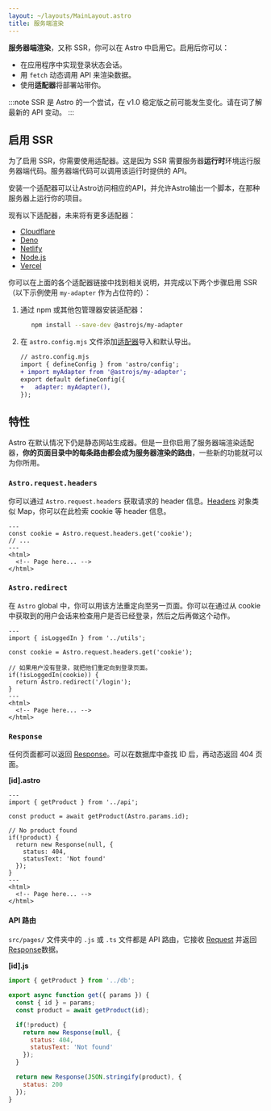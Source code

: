 ```yaml
---
layout: ~/layouts/MainLayout.astro
title: 服务端渲染
---
```


**服务器端渲染**，又称 SSR，你可以在 Astro 中启用它。启用后你可以：

- 在应用程序中实现登录状态会话。
- 用 `fetch` 动态调用 API 来渲染数据。
- 使用**适配器**将部署站带你。

:::note
SSR 是 Astro 的一个尝试，在 v1.0 稳定版之前可能发生变化。请在词了解最新的 API 变动。
:::

## 启用 SSR

为了启用 SSR，你需要使用适配器。这是因为 SSR 需要服务器**运行时**环境运行服务器端代码。服务器端代码可以调用该运行时提供的 API。

安装一个适配器可以让Astro访问相应的API，并允许Astro输出一个脚本，在那种服务器上运行你的项目。

现有以下适配器，未来将有更多适配器：

- [Cloudflare](https://github.com/withastro/astro/tree/main/packages/integrations/cloudflare)
- [Deno](https://github.com/withastro/astro/tree/main/packages/integrations/deno)
- [Netlify](https://github.com/withastro/astro/tree/main/packages/integrations/netlify)
- [Node.js](https://github.com/withastro/astro/tree/main/packages/integrations/node)
- [Vercel](https://github.com/withastro/astro/tree/main/packages/integrations/vercel)

你可以在上面的各个适配器链接中找到相关说明，并完成以下两个步骤启用 SSR（以下示例使用 `my-adapter` 作为占位符的）：

1. 通过 npm 或其他包管理器安装适配器：

   ```bash
      npm install --save-dev @astrojs/my-adapter
    ```

1. 在 `astro.config.mjs` 文件添加[适配器](/en/reference/configuration-reference/)导入和默认导出。

    ```diff
    // astro.config.mjs
    import { defineConfig } from 'astro/config';
    + import myAdapter from '@astrojs/my-adapter';
    export default defineConfig({
    +   adapter: myAdapter(),
    });
    ```

## 特性

Astro 在默认情况下仍是静态网站生成器。但是一旦你启用了服务器端渲染适配器，**你的页面目录中的每条路由都会成为服务器渲染的路由**，一些新的功能就可以为你所用。

### `Astro.request.headers`

你可以通过 `Astro.request.headers` 获取请求的 header 信息。[Headers](https://developer.mozilla.org/en-US/docs/Web/API/Headers) 对象类似 Map，你可以在此检索 cookie 等 header 信息。

```astro
---
const cookie = Astro.request.headers.get('cookie');
// ...
---
<html>
  <!-- Page here... -->
</html>
```

### `Astro.redirect`

在 `Astro` global 中，你可以用该方法重定向至另一页面。你可以在通过从 cookie 中获取到的用户会话来检查用户是否已经登录，然后之后再做这个动作。

```astro
---
import { isLoggedIn } from '../utils';

const cookie = Astro.request.headers.get('cookie');

// 如果用户没有登录，就把他们重定向到登录页面。
if(!isLoggedIn(cookie)) {
  return Astro.redirect('/login');
}
---
<html>
  <!-- Page here... -->
</html>
```

### `Response`

任何页面都可以返回 [Response](https://developer.mozilla.org/en-US/docs/Web/API/Response)。可以在数据库中查找 ID 后，再动态返回 404 页面。

__[id].astro__

```astro
---
import { getProduct } from '../api';

const product = await getProduct(Astro.params.id);

// No product found
if(!product) {
  return new Response(null, {
    status: 404,
    statusText: 'Not found'
  });
}
---
<html>
  <!-- Page here... -->
</html>
```

#### API 路由

`src/pages/` 文件夹中的 `.js` 或 `.ts` 文件都是 API 路由，它接收 [Request](https://developer.mozilla.org/en-US/docs/Web/API/Request) 并返回 [Response](https://developer.mozilla.org/en-US/docs/Web/API/Response)数据。

__[id].js__
```js
import { getProduct } from '../db';

export async function get({ params }) {
  const { id } = params;
  const product = await getProduct(id);

  if(!product) {
    return new Response(null, {
      status: 404,
      statusText: 'Not found'
    });
  }

  return new Response(JSON.stringify(product), {
    status: 200
  });
}
```
